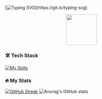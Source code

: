 [![Typing SVG](https://readme-typing-svg.herokuapp.com?font=Fira+Code&weight=500&size=30&pause=700&color=0F9712&center=false&vCenter=false&width=1000&height=100&lines=Hey!+Michael+here+.+.+.)](https://git.io/typing-svg)
<div id="header" align="center">
  <img src="https://media.giphy.com/media/M9gbBd9nbDrOTu1Mqx/giphy.gif" width="100"/>
</div>

### 🛠 Tech Stack

[![My Skills](https://skillicons.dev/icons?i=aws,ansible,azure,react,vue,flutter,bash,c,cpp,cmake,django,docker,dynamodb,figma,firebase,git,github,gitlab,gradle,grafana,html,java,js,jenkins,kubernetes,linux,mysql,nginx,nodejs,postman,py,react,spring,solidity,ts,webflow,wordpress&perline=15)](https://skillicons.dev)


### :fire: My Stats 

[![GitHub Streak](http://github-readme-streak-stats.herokuapp.com?user=mishanefedov&theme=github-dark&hide_border=true&card_width=1080)](https://git.io/streak-stats)
![Anurag's GitHub stats](https://github-readme-stats.vercel.app/api?username=mishanefedov&show_icons=true&theme=dark)

